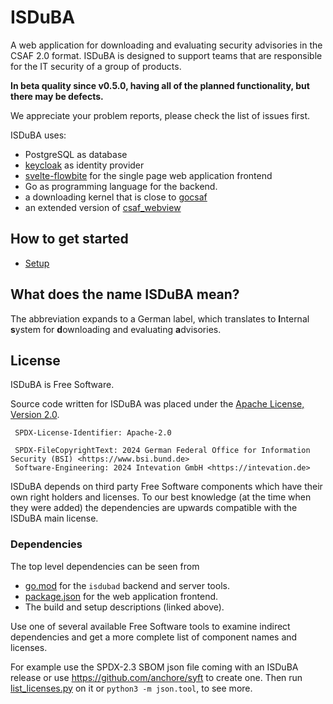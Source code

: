 <!--
 This file is Free Software under the Apache-2.0 License
 without warranty, see README.md and LICENSES/Apache-2.0.txt for details.

 SPDX-License-Identifier: Apache-2.0

 SPDX-FileCopyrightText: 2024 German Federal Office for Information Security (BSI) <https://www.bsi.bund.de>
 Software-Engineering: 2024 Intevation GmbH <https://intevation.de>
-->

# ISDuBA

A web application
for downloading and evaluating security advisories in the CSAF 2.0 format.
ISDuBA is designed to support teams that are responsible
for the IT security of a group of products.

**In beta quality since v0.5.0,
  having all of the planned functionality, but there may be defects.**

We appreciate your problem reports, please check the list of issues first.


ISDuBA uses:

- PostgreSQL as database
- [keycloak](https://www.keycloak.org/) as identity provider
- [svelte-flowbite](https://flowbite-svelte.com/)
  for the single page web application frontend
- Go as programming language for the backend.
- a downloading kernel that is close to
  [gocsaf](https://github.com/gocsaf/csaf)
- an extended version of
  [csaf_webview](https://github.com/csaf-poc/csaf_webview)

## How to get started

- [Setup](docs/setup.md)

## What does the name ISDuBA mean?

The abbreviation expands to a German label, which translates to
**I**nternal **s**ystem for **d**ownloading and evaluating **a**dvisories.

## License

ISDuBA is Free Software.

Source code written for ISDuBA was placed under the
[Apache License, Version 2.0](./LICENSES/Apache-2.0.txt).

```
 SPDX-License-Identifier: Apache-2.0

 SPDX-FileCopyrightText: 2024 German Federal Office for Information Security (BSI) <https://www.bsi.bund.de>
 Software-Engineering: 2024 Intevation GmbH <https://intevation.de>
```

ISDuBA depends on third party Free Software components which have their
own right holders and licenses. To our best knowledge
(at the time when they were added)
the dependencies are upwards compatible with the ISDuBA main license.

### Dependencies

The top level dependencies can be seen from

- [go.mod](./go.mod) for the `isdubad` backend and server tools.
- [package.json](./client/package.json) for the web application frontend.
- The build and setup descriptions (linked above).

Use one of several available Free Software tools to examine indirect
dependencies and get a more complete list of component names and licenses.

For example use the SPDX-2.3 SBOM json file coming with an ISDuBA release
or use <https://github.com/anchore/syft> to create one.
Then run [list_licenses.py](./docs/scripts/list_licenses.py) on it
or `python3 -m json.tool`, to see more.
